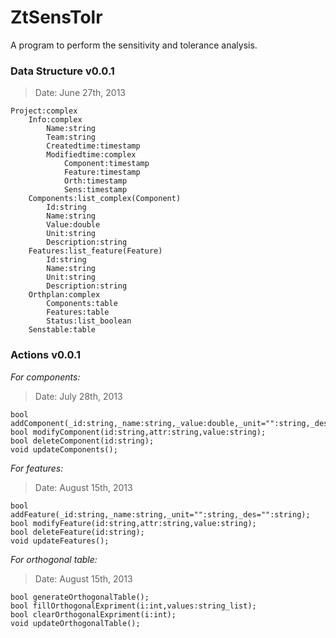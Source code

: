 # ZtSensTolr

A program to perform the sensitivity and tolerance analysis.

### Data Structure v0.0.1
> Date: June 27th, 2013

    Project:complex
        Info:complex
            Name:string
            Team:string
            Createdtime:timestamp
            Modifiedtime:complex
                Component:timestamp
                Feature:timestamp
                Orth:timestamp
                Sens:timestamp
        Components:list_complex(Component)
            Id:string
            Name:string
            Value:double
            Unit:string
            Description:string
        Features:list_feature(Feature)
            Id:string
            Name:string
            Unit:string
            Description:string
        Orthplan:complex
            Components:table
            Features:table
            Status:list_boolean
        Senstable:table

### Actions v0.0.1

_For components:_
> Date: July 28th, 2013

    bool addComponent(_id:string,_name:string,_value:double,_unit="":string,_des="":string);
    bool modifyComponent(id:string,attr:string,value:string);
    bool deleteComponent(id:string);
    void updateComponents();

_For features:_
> Date: August 15th, 2013

    bool addFeature(_id:string,_name:string,_unit="":string,_des="":string);
    bool modifyFeature(id:string,attr:string,value:string);
    bool deleteFeature(id:string);
    void updateFeatures();

_For orthogonal table:_
> Date: August 15th, 2013

    bool generateOrthogonalTable();
    bool fillOrthogonalExpriment(i:int,values:string_list);
    bool clearOrthogonalExpriment(i:int);
    void updateOrthogonalTable();

